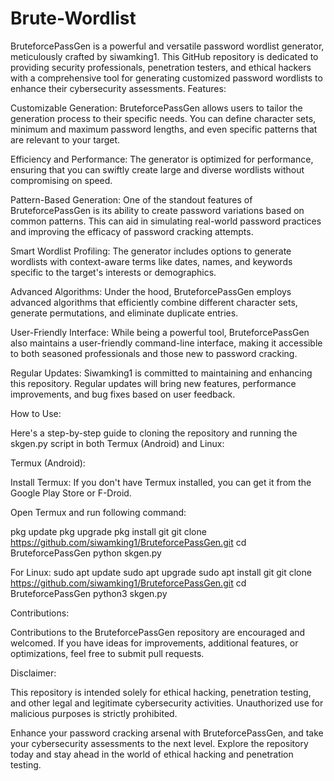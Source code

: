 # Brute-Wordlist
BruteforcePassGen is a powerful and versatile password wordlist generator, meticulously crafted by siwamking1. This GitHub repository is dedicated to providing security professionals, penetration testers, and ethical hackers with a comprehensive tool for generating customized password wordlists to enhance their cybersecurity assessments.
Features:

Customizable Generation: BruteforcePassGen allows users to tailor the generation process to their specific needs. You can define character sets, minimum and maximum password lengths, and even specific patterns that are relevant to your target.

Efficiency and Performance: The generator is optimized for performance, ensuring that you can swiftly create large and diverse wordlists without compromising on speed.

Pattern-Based Generation: One of the standout features of BruteforcePassGen is its ability to create password variations based on common patterns. This can aid in simulating real-world password practices and improving the efficacy of password cracking attempts.

Smart Wordlist Profiling: The generator includes options to generate wordlists with context-aware terms like dates, names, and keywords specific to the target's interests or demographics.

Advanced Algorithms: Under the hood, BruteforcePassGen employs advanced algorithms that efficiently combine different character sets, generate permutations, and eliminate duplicate entries.

User-Friendly Interface: While being a powerful tool, BruteforcePassGen also maintains a user-friendly command-line interface, making it accessible to both seasoned professionals and those new to password cracking.

Regular Updates: Siwamking1 is committed to maintaining and enhancing this repository. Regular updates will bring new features, performance improvements, and bug fixes based on user feedback.

How to Use:

Here's a step-by-step guide to cloning the repository and running the skgen.py script in both Termux (Android) and Linux:

Termux (Android):

Install Termux:
If you don't have Termux installed, you can get it from the Google Play Store or F-Droid.

Open Termux and run following command:

pkg update
pkg upgrade
pkg install git
git clone https://github.com/siwamking1/BruteforcePassGen.git
cd BruteforcePassGen
python skgen.py

For Linux:
sudo apt update
sudo apt upgrade
sudo apt install git
git clone https://github.com/siwamking1/BruteforcePassGen.git
cd BruteforcePassGen
python3 skgen.py

Contributions:

Contributions to the BruteforcePassGen repository are encouraged and welcomed. If you have ideas for improvements, additional features, or optimizations, feel free to submit pull requests.

Disclaimer:

This repository is intended solely for ethical hacking, penetration testing, and other legal and legitimate cybersecurity activities. Unauthorized use for malicious purposes is strictly prohibited.

Enhance your password cracking arsenal with BruteforcePassGen, and take your cybersecurity assessments to the next level. Explore the repository today and stay ahead in the world of ethical hacking and penetration testing.

